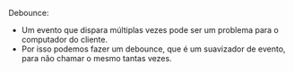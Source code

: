 Debounce: 

- Um evento que dispara múltiplas vezes pode ser um problema para o computador do cliente.
- Por isso podemos fazer um debounce, que é um suavizador de evento, para não chamar o mesmo tantas vezes.